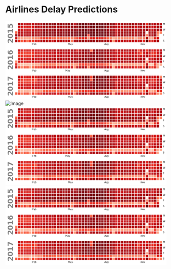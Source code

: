 # Airlines Delay Predictions


![Image](/AirlineDelayPredictions/Code/Images/delays_overtime.png?raw=true)
![Image](/AirlineDelayPredictions/Code/Images/delays\by\delay\type.png?raw=true)
![Image](/AirlineDelayPredictions/Code/Images/delays_overtime.png?raw=true)
![Image](/AirlineDelayPredictions/Code/Images/delays_overtime.png?raw=true)
